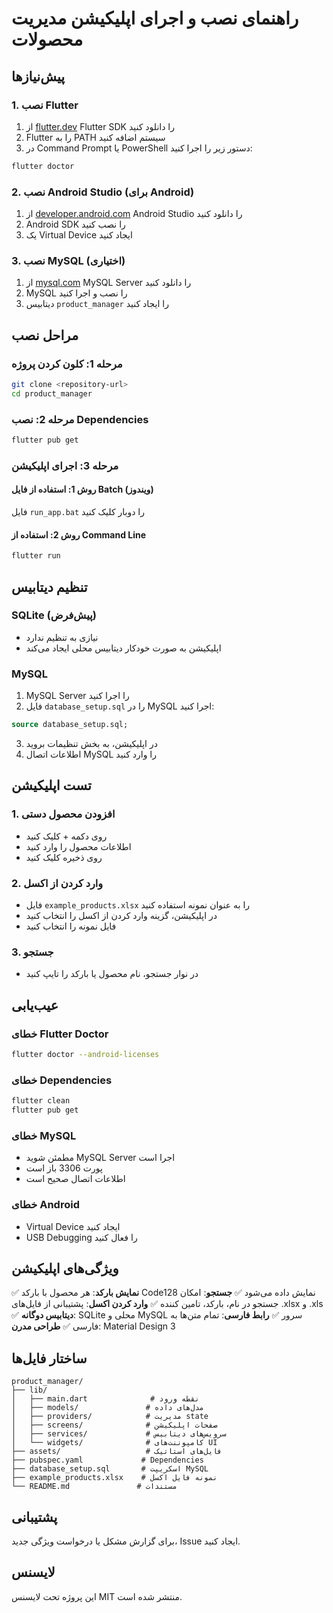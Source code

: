 # راهنمای نصب و اجرای اپلیکیشن مدیریت محصولات

## پیش‌نیازها

### 1. نصب Flutter
1. از [flutter.dev](https://flutter.dev/docs/get-started/install) Flutter SDK را دانلود کنید
2. Flutter را به PATH سیستم اضافه کنید
3. در Command Prompt یا PowerShell دستور زیر را اجرا کنید:
```bash
flutter doctor
```

### 2. نصب Android Studio (برای Android)
1. از [developer.android.com](https://developer.android.com/studio) Android Studio را دانلود کنید
2. Android SDK را نصب کنید
3. یک Virtual Device ایجاد کنید

### 3. نصب MySQL (اختیاری)
1. از [mysql.com](https://dev.mysql.com/downloads/mysql/) MySQL Server را دانلود کنید
2. MySQL را نصب و اجرا کنید
3. دیتابیس `product_manager` را ایجاد کنید

## مراحل نصب

### مرحله 1: کلون کردن پروژه
```bash
git clone <repository-url>
cd product_manager
```

### مرحله 2: نصب Dependencies
```bash
flutter pub get
```

### مرحله 3: اجرای اپلیکیشن

#### روش 1: استفاده از فایل Batch (ویندوز)
فایل `run_app.bat` را دوبار کلیک کنید

#### روش 2: استفاده از Command Line
```bash
flutter run
```

## تنظیم دیتابیس

### SQLite (پیش‌فرض)
- نیازی به تنظیم ندارد
- اپلیکیشن به صورت خودکار دیتابیس محلی ایجاد می‌کند

### MySQL
1. MySQL Server را اجرا کنید
2. فایل `database_setup.sql` را در MySQL اجرا کنید:
```sql
source database_setup.sql;
```
3. در اپلیکیشن، به بخش تنظیمات بروید
4. اطلاعات اتصال MySQL را وارد کنید

## تست اپلیکیشن

### 1. افزودن محصول دستی
- روی دکمه + کلیک کنید
- اطلاعات محصول را وارد کنید
- روی ذخیره کلیک کنید

### 2. وارد کردن از اکسل
- فایل `example_products.xlsx` را به عنوان نمونه استفاده کنید
- در اپلیکیشن، گزینه وارد کردن از اکسل را انتخاب کنید
- فایل نمونه را انتخاب کنید

### 3. جستجو
- در نوار جستجو، نام محصول یا بارکد را تایپ کنید

## عیب‌یابی

### خطای Flutter Doctor
```bash
flutter doctor --android-licenses
```

### خطای Dependencies
```bash
flutter clean
flutter pub get
```

### خطای MySQL
- مطمئن شوید MySQL Server اجرا است
- پورت 3306 باز است
- اطلاعات اتصال صحیح است

### خطای Android
- Virtual Device ایجاد کنید
- USB Debugging را فعال کنید

## ویژگی‌های اپلیکیشن

✅ **نمایش بارکد**: هر محصول با بارکد Code128 نمایش داده می‌شود
✅ **جستجو**: امکان جستجو در نام، بارکد، تامین کننده
✅ **وارد کردن اکسل**: پشتیبانی از فایل‌های .xlsx و .xls
✅ **دیتابیس دوگانه**: SQLite محلی و MySQL سرور
✅ **رابط فارسی**: تمام متن‌ها به فارسی
✅ **طراحی مدرن**: Material Design 3

## ساختار فایل‌ها

```
product_manager/
├── lib/
│   ├── main.dart              # نقطه ورود
│   ├── models/               # مدل‌های داده
│   ├── providers/            # مدیریت state
│   ├── screens/              # صفحات اپلیکیشن
│   ├── services/             # سرویس‌های دیتابیس
│   └── widgets/              # کامپوننت‌های UI
├── assets/                   # فایل‌های استاتیک
├── pubspec.yaml             # Dependencies
├── database_setup.sql       # اسکریپت MySQL
├── example_products.xlsx    # نمونه فایل اکسل
└── README.md               # مستندات
```

## پشتیبانی

برای گزارش مشکل یا درخواست ویژگی جدید، Issue ایجاد کنید.

## لایسنس

این پروژه تحت لایسنس MIT منتشر شده است.
